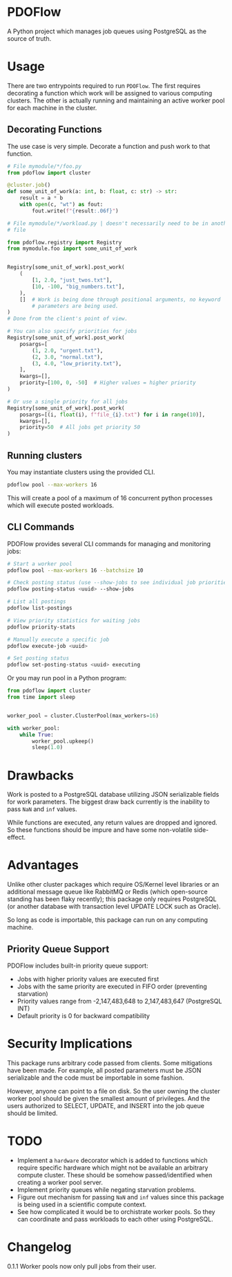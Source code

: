 # PDOFlow
A Python project which manages job queues using PostgreSQL as the source of truth.

# Usage
There are two entrypoints required to run ``PDOFlow``. The first
requires decorating a function which work will be assigned to various
computing clusters. The other is actually running and maintaining an
active worker pool for each machine in the cluster.

## Decorating Functions
The use case is very simple. Decorate a function and push work to that
function.

```python
# File mymodule/*/foo.py
from pdoflow import cluster

@cluster.job()
def some_unit_of_work(a: int, b: float, c: str) -> str:
    result = a * b
    with open(c, "wt") as fout:
        fout.write(f"{result:.06f}")

# File mymodule/*/workload.py | doesn't necessarily need to be in another
# file

from pdoflow.registry import Registry
from mymodule.foo import some_unit_of_work


Registry[some_unit_of_work].post_work(
    (
        [1, 2.0, "just_twos.txt"],
        [10, -100, "big_numbers.txt"],
    ),
    []  # Work is being done through positional arguments, no keyword
        # parameters are being used.
)
# Done from the client's point of view.

# You can also specify priorities for jobs
Registry[some_unit_of_work].post_work(
    posargs=[
        (1, 2.0, "urgent.txt"),
        (2, 3.0, "normal.txt"),
        (3, 4.0, "low_priority.txt"),
    ],
    kwargs=[],
    priority=[100, 0, -50]  # Higher values = higher priority
)

# Or use a single priority for all jobs
Registry[some_unit_of_work].post_work(
    posargs=[(i, float(i), f"file_{i}.txt") for i in range(10)],
    kwargs=[],
    priority=50  # All jobs get priority 50
)
```

## Running clusters
You may instantiate clusters using the provided CLI.

```bash
pdoflow pool --max-workers 16
```

This will create a pool of a maximum of 16 concurrent python processes
which will execute posted workloads.

## CLI Commands

PDOFlow provides several CLI commands for managing and monitoring jobs:

```bash
# Start a worker pool
pdoflow pool --max-workers 16 --batchsize 10

# Check posting status (use --show-jobs to see individual job priorities)
pdoflow posting-status <uuid> --show-jobs

# List all postings
pdoflow list-postings

# View priority statistics for waiting jobs
pdoflow priority-stats

# Manually execute a specific job
pdoflow execute-job <uuid>

# Set posting status
pdoflow set-posting-status <uuid> executing
```

Or you may run pool in a Python program:
```python
from pdoflow import cluster
from time import sleep


worker_pool = cluster.ClusterPool(max_workers=16)

with worker_pool:
    while True:
        worker_pool.upkeep()
        sleep(1.0)
```

# Drawbacks
Work is posted to a PostgreSQL database utilizing JSON serializable
fields for work parameters. The biggest draw back currently is the
inability to pass ``NaN`` and ``inf`` values.

While functions are executed, any return values are dropped and ignored.
So these functions should be impure and have some non-volatile
side-effect.


# Advantages
Unlike other cluster packages which require OS/Kernel level libraries or
an additional message queue like RabbitMQ or Redis (which open-source
standing has been flaky recently); this package only requires PostgreSQL
(or another database with transaction level UPDATE LOCK such as Oracle).

So long as code is importable, this package can run on any computing
machine.

## Priority Queue Support
PDOFlow includes built-in priority queue support:
- Jobs with higher priority values are executed first
- Jobs with the same priority are executed in FIFO order (preventing starvation)
- Priority values range from -2,147,483,648 to 2,147,483,647 (PostgreSQL INT)
- Default priority is 0 for backward compatibility

# Security Implications
This package runs arbitrary code passed from clients. Some mitigations
have been made. For example, all posted parameters must be JSON
serializable and the code must be importable in some fashion.

However, anyone can point to a file on disk. So the user owning the
cluster worker pool should be given the smallest amount of privileges.
And the users authorized to SELECT, UPDATE, and INSERT into the
job queue should be limited.


# TODO
- Implement a ``hardware`` decorator which is added to functions which
require specific hardware which might not be available an arbitrary
compute cluster. These should be somehow passed/identified when creating
a worker pool server.
- Implement priority queues while negating starvation problems.
- Figure out mechanism for passing ``NaN`` and ``inf`` values since this
package is being used in a scientific compute context.
- See how complicated it would be to orchistrate worker pools. So they
can coordinate and pass workloads to each other using PostgreSQL.


# Changelog
0.1.1 Worker pools now only pull jobs from their user.
